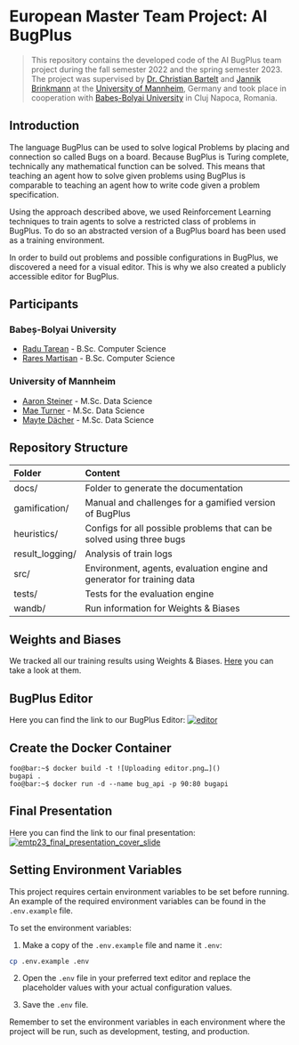 # European Master Team Project: AI BugPlus
> This repository contains the developed code of the AI BugPlus team project during the fall semester 2022 and the spring semester 2023.
> The project was supervised by [Dr. Christian Bartelt](https://www.uni-mannheim.de/en/ines/about-us/researchers/dr-christian-bartelt/) and [Jannik Brinkmann](https://www.linkedin.com/in/brinkmann-jannik/) at the [University of Mannheim](https://www.uni-mannheim.de/), Germany and took place in cooperation with [Babeș-Bolyai University](https://www.ubbcluj.ro/en/) in Cluj Napoca, Romania.

## Introduction

The language BugPlus can be used to solve logical Problems by placing and connection so called Bugs on a board. Because BugPlus is Turing complete, technically any mathematical function can be solved. This means that teaching an agent how to solve given problems using BugPlus is comparable to teaching an agent how to write code given a problem specification.

Using the approach described above, we used Reinforcement Learning techniques to train agents to solve a restricted class of problems in BugPlus. To do so an abstracted version of a BugPlus board has been used as a training environment.

In order to build out problems and possible configurations in BugPlus, we discovered a need for a visual editor. This is why we also created a publicly accessible editor for BugPlus.

## Participants

### Babeș-Bolyai University

* [Radu Tarean](https://github.com/2XG-DEV) - B.Sc. Computer Science
* [Rares Martisan](https://github.com/rares9991) - B.Sc. Computer Science

### University of Mannheim

* [Aaron Steiner](https://github.com/Aaron9812) - M.Sc. Data Science
* [Mae Turner](https://github.com/maebob) - M.Sc. Data Science
* [Mayte Dächer](https://github.com/misssophieexplores) - M.Sc. Data Science

## Repository Structure
| Folder | Content |
| :-- | :-- |
| docs/ | Folder to generate the documentation |
| gamification/ | Manual and challenges for a gamified version of BugPlus |
| heuristics/ | Configs for all possible problems that can be solved using three bugs |
| result_logging/ | Analysis of train logs |
| src/ | Environment, agents, evaluation engine and generator for training data |
| tests/ | Tests for the evaluation engine |
| wandb/ | Run information for Weights & Biases |

## Weights and Biases
We tracked all our training results using Weights & Biases. [Here](https://wandb.ai/bugplus/BugsPlus?workspace=user-) you can take a look at them.

## BugPlus Editor
Here you can find the link to our BugPlus Editor:
[![editor](https://user-images.githubusercontent.com/55137042/235347194-46dbea7d-e141-44f9-b463-9dfe53eb4ff8.png)](https://bug-plus-web-app.vercel.app/challenges/Incrementor)


## Create the Docker Container 
```console
foo@bar:~$ docker build -t ![Uploading editor.png…]()
bugapi . 
foo@bar:~$ docker run -d --name bug_api -p 90:80 bugapi
```

## Final Presentation
Here you can find the link to our final presentation:
[![emtp23_final_presentation_cover_slide](https://doku.missing-ones-marbles.de/emtp23_final_presentation_cover_slide.png)](https://doku.missing-ones-marbles.de/emtp23_final_presentation.pdf)

## Setting Environment Variables

This project requires certain environment variables to be set before running. An example of the required environment variables can be found in the `.env.example` file.

To set the environment variables:

1. Make a copy of the `.env.example` file and name it `.env`:

```bash
cp .env.example .env
```


2. Open the `.env` file in your preferred text editor and replace the placeholder values with your actual configuration values.

3. Save the `.env` file.

Remember to set the environment variables in each environment where the project will be run, such as development, testing, and production.
